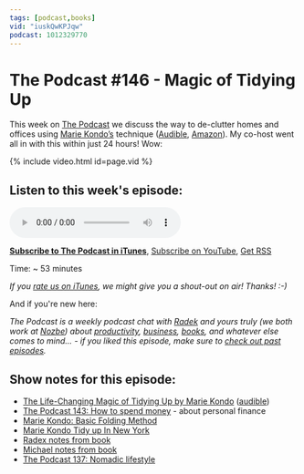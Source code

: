 ```yaml
---
tags: [podcast,books]
vid: "iuskQwKPJqw"
podcast: 1012329770
---
```


# The Podcast #146 - Magic of Tidying Up

This week on [The Podcast][p] we discuss the way to de-clutter homes and offices using [Marie Kondo’s](/kondo) technique ([Audible](https://www.audible.com/pd/B01M03NLJY?tag=sliwinski-20), [Amazon](https://www.amazon.com/dp/1607747308?tag=sliwinski-20)). My co-host went all in with this within just 24 hours! Wow:

{% include video.html id=page.vid %}

<!--More-->

## Listen to this week's episode:

<audio controls>
<source src="https://files.nozbe.com/podcast/146.mp3" type="audio/mpeg">
</audio>

**[Subscribe to The Podcast in iTunes][i]**, [Subscribe on YouTube][y], [Get RSS][rss]

Time: ~ 53 minutes

*If you [rate us on iTunes][i], we might give you a shout-out on air! Thanks! :-)*

And if you're new here:

*The Podcast is a weekly podcast chat with [Radek][r] and yours truly (we both work at [Nozbe][n]) about [productivity](/productivity), [business](/business), [books](/books), and whatever else comes to mind… - if you liked this episode, make sure to [check out past episodes](/podcast).*

## Show notes for this episode:

  * [The Life-Changing Magic of Tidying Up by Marie Kondo](https://www.amazon.com/Life-Changing-Magic-Tidying-Decluttering-Organizing/dp/1607747308/) ([audible](https://www.audible.com/pd/Self-Development/The-Life-Changing-Magic-of-Tidying-Audiobook/B01M03NLJY))
  * [The Podcast 143: How to spend money](/podcast-143) \- about personal finance
  * [Marie Kondo: Basic Folding Method](https://www.youtube.com/watch?v=Lpc5_1896ro)
  * [Marie Kondo Tidy up In New York](https://www.youtube.com/watch?v=Z6BkvPWaCnI)
  * [Radex notes from book](http://radex.io/books/magic-of-tidying-up/)
  * [Michael notes from book](/kondo/)
  * [The Podcast 137: Nomadic lifestyle](/podcast-137)

[y]: https://michael.gratis/thepodcastyt
[rss]: https://thepodcast.fm/episodes?format=RSS
[e]: /podcast-146

[p]: /podcast
[n]: https://michael.gratis/nozbe
[r]: https://michael.gratis/radex
[i]: https://michael.gratis/thepodcast
[o]: https://michael.gratis/ipadonly

